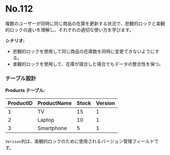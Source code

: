 # No.112

複数のユーザーが同時に同じ商品の在庫を更新する状況で、悲観的ロックと楽観的ロックの違いを理解し、それぞれの適切な使い方を学びます。

**シナリオ:**
- 悲観的ロックを使用して同じ商品の在庫数を同時に変更できないようにする。
- 楽観的ロックを使用して、在庫が競合した場合でもデータの整合性を保つ。

### テーブル設計

**Products テーブル:**

| ProductID | ProductName | Stock | Version |
|-----------|-------------|-------|---------|
| 1         | TV          | 15    | 1       |
| 2         | Laptop      | 10    | 1       |
| 3         | Smartphone  | 5     | 1       |

`Version`列は、楽観的ロックのために使用されるバージョン管理フィールドです。
